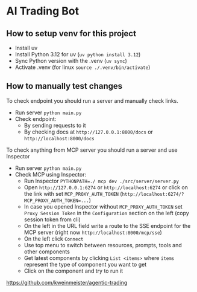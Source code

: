 # AI Trading Bot

## How to setup venv for this project

- Install uv
- Install Python 3.12 for uv (`uv python install 3.12`)
- Sync Python version with the .venv (`uv sync`)
- Activate .venv (for linux `source ./.venv/bin/activate`)

## How to manually test changes

To check endpoint you should run a server and manually check links.

- Run server `python main.py`
- Check endpoint:
  - By sending requests to it
  - By checking docs at `http://127.0.0.1:8000/docs` or `http://localhost:8000/docs`

To check anything from MCP server you should run a server and use Inspector

- Run server `python main.py`
- Check MCP using Inspector:
  - Run Inspector `PYTHONPATH=./ mcp dev ./src/server/server.py`
  - Open `http://127.0.0.1:6274` or `http://localhost:6274` or click on the link with
  set `MCP_PROXY_AUTH_TOKEN` (`http://localhost:6274/?MCP_PROXY_AUTH_TOKEN=...`)
  - In case you opened Inspector without `MCP_PROXY_AUTH_TOKEN` set `Proxy Session Token`
  in the `Configuration` section on the left (copy session token from cli)
  - On the left in the URL field write a route to the SSE endpoint for
  the MCP server (right now `http://localhost:8000/mcp/sse`)
  - On the left click `Connect`
  - Use top menu to switch between resources, prompts, tools and other components
  - Get latest components by clicking `List <items>` where `items`
  represent the type of component you want to get
  - Click on the component and try to run it

<https://github.com/kweinmeister/agentic-trading>
